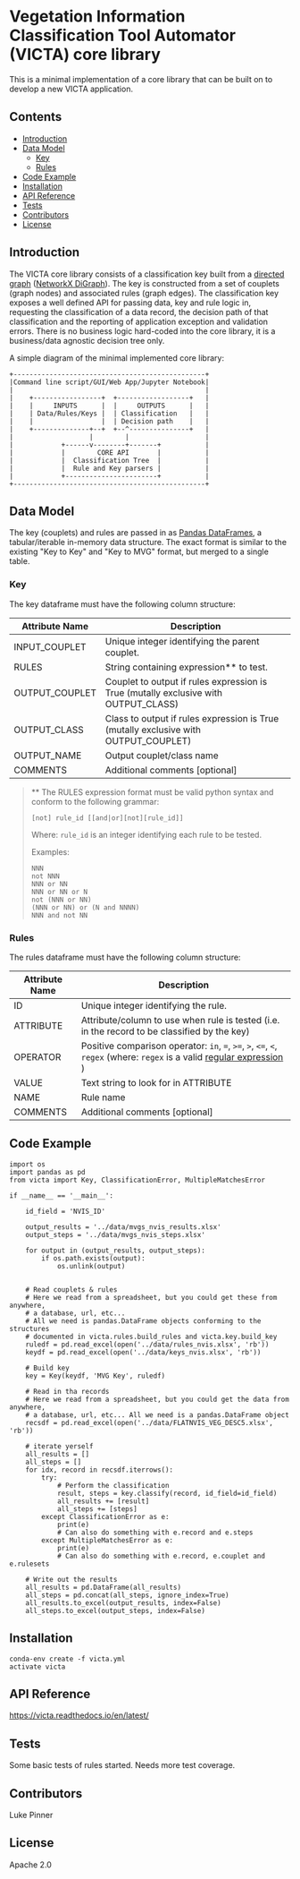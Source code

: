 # Vegetation Information Classification Tool Automator (VICTA) core library

This is a minimal implementation of a core library that can be built on to develop a new VICTA application.

## Contents
 - [Introduction](#introduction)
 - [Data Model](#data-model)
     * [Key](#key)
     * [Rules](#rules)
 - [Code Example](#code-example)
 - [Installation](#installation)
 - [API Reference](#api-reference)
 - [Tests](#tests)
 - [Contributors](#contributors)
 - [License](#license)

## Introduction
The VICTA core library consists of a classification key built from a [directed graph](https://en.wikipedia.org/wiki/Directed_graph) ([NetworkX DiGraph](https://networkx.github.io/documentation/stable/reference/classes/digraph.html)). The key is constructed from a set of couplets (graph nodes) and associated rules (graph edges).  The classification key exposes a well defined API for passing data, key and rule logic in, requesting the classification of a data record, the decision path of that classification and the reporting of application exception and validation errors.  There is no business logic hard-coded into the core library, it is a business/data agnostic decision tree only.

A simple diagram of the minimal implemented core library:

    +------------------------------------------------+
    |Command line script/GUI/Web App/Jupyter Notebook|
    |                                                |
    |    +-----------------+  +------------------+   |
    |    |     INPUTS      |  |     OUTPUTS      |   |
    |    | Data/Rules/Keys |  | Classification   |   |
    |    |                 |  | Decision path    |   |
    |    +--------------+--+  +--^---------------+   |
    |                   |        |                   |
    |            +------v--------+-------+           |
    |            |        CORE API       |           |
    |            |  Classification Tree  |           |
    |            |  Rule and Key parsers |           |
    |            +-----------------------+           |
    +------------------------------------------------+

## Data Model
The key (couplets) and rules are passed in as [Pandas DataFrames](https://pandas.pydata.org/pandas-docs/stable/generated/pandas.DataFrame.html), a tabular/iterable in-memory data structure. The exact format is similar to the existing "Key to Key" and "Key to MVG" format, but merged to a single table.

### Key
The key dataframe must have the following column structure:

| Attribute Name  | Description                                                                         |
|-----------------|-------------------------------------------------------------------------------------|
| INPUT_COUPLET   | Unique integer identifying the parent couplet.                                      |
| RULES           | String containing expression** to test.                                             |
| OUTPUT_COUPLET  | Couplet to output if rules expression is True (mutally exclusive with OUTPUT_CLASS) |
| OUTPUT_CLASS    | Class to output if rules expression is True (mutally exclusive with OUTPUT_COUPLET) |
| OUTPUT_NAME     | Output couplet/class name                                                           |
| COMMENTS        | Additional comments [optional]                                                      |


>** The RULES expression format must be valid python syntax and conform to the following grammar:
>
>     [not] rule_id [[and|or][not][rule_id]]
>
> Where: `rule_id` is an integer identifying each rule to be tested.
>
>Examples:
>
>     NNN
>     not NNN
>     NNN or NN
>     NNN or NN or N
>     not (NNN or NN)
>     (NNN or NN) or (N and NNNN)
>     NNN and not NN

### Rules
The rules dataframe must have the following column structure:

| Attribute Name  | Description                          |
|-----------------|--------------------------------------|
| ID              | Unique integer identifying the rule. |
| ATTRIBUTE       | Attribute/column to use when rule is tested (i.e. in the record to be classified by the key)|
| OPERATOR        | Positive comparison operator: `in`, `=`, `>=`, `>`, `<=`, `<`, `regex`  (where: `regex` is a valid [regular expression](https://docs.python.org/3/library/re.html) )|
| VALUE           | Text string to look for in ATTRIBUTE |
| NAME            | Rule name                            |
| COMMENTS        | Additional comments [optional]       |


## Code Example

~~~~ {#example .python .numberLines startFrom="1"}
import os
import pandas as pd
from victa import Key, ClassificationError, MultipleMatchesError

if __name__ == '__main__':

    id_field = 'NVIS_ID'

    output_results = '../data/mvgs_nvis_results.xlsx'
    output_steps = '../data/mvgs_nvis_steps.xlsx'

    for output in (output_results, output_steps):
        if os.path.exists(output):
            os.unlink(output)


    # Read couplets & rules
    # Here we read from a spreadsheet, but you could get these from anywhere,
    # a database, url, etc...
    # All we need is pandas.DataFrame objects conforming to the structures
    # documented in victa.rules.build_rules and victa.key.build_key
    ruledf = pd.read_excel(open('../data/rules_nvis.xlsx', 'rb'))
    keydf = pd.read_excel(open('../data/keys_nvis.xlsx', 'rb'))

    # Build key
    key = Key(keydf, 'MVG Key', ruledf)

    # Read in tha records
    # Here we read from a spreadsheet, but you could get the data from anywhere,
    # a database, url, etc... All we need is a pandas.DataFrame object
    recsdf = pd.read_excel(open('../data/FLATNVIS_VEG_DESC5.xlsx', 'rb'))

    # iterate yerself
    all_results = []
    all_steps = []
    for idx, record in recsdf.iterrows():
        try:
            # Perform the classification
            result, steps = key.classify(record, id_field=id_field)
            all_results += [result]
            all_steps += [steps]
        except ClassificationError as e:
            print(e)
            # Can also do something with e.record and e.steps
        except MultipleMatchesError as e:
            print(e)
            # Can also do something with e.record, e.couplet and e.rulesets

    # Write out the results
    all_results = pd.DataFrame(all_results)
    all_steps = pd.concat(all_steps, ignore_index=True)
    all_results.to_excel(output_results, index=False)
    all_steps.to_excel(output_steps, index=False)

~~~~

## Installation

    conda-env create -f victa.yml
    activate victa

## API Reference

https://victa.readthedocs.io/en/latest/

## Tests

Some basic tests of rules started. Needs more test coverage.

## Contributors

Luke Pinner

## License
Apache 2.0